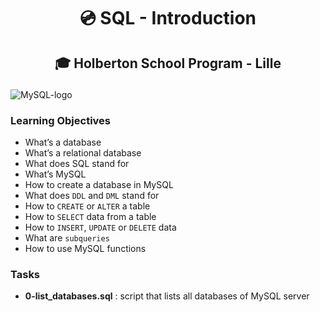 # <p align="center">💿 SQL - Introduction</p>
## <p align="center">🎓 Holberton School Program - Lille</p>

![MySQL-logo](https://i.imgur.com/dTN8J3q.jpg)

### Learning Objectives

- What’s a database
- What’s a relational database
- What does SQL stand for
- What’s MySQL
- How to create a database in MySQL
- What does `DDL` and `DML` stand for
- How to `CREATE` or `ALTER` a table
- How to `SELECT` data from a table
- How to `INSERT`, `UPDATE` or `DELETE` data
- What are `subqueries`
- How to use MySQL functions

### Tasks

- **0-list_databases.sql** : script that lists all databases of MySQL server
